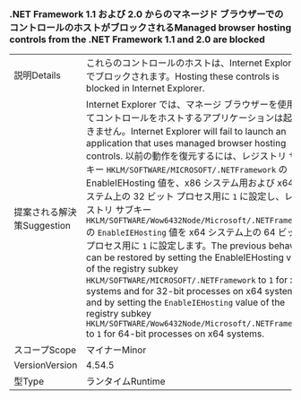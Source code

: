 ### <a name="managed-browser-hosting-controls-from-the-net-framework-11-and-20-are-blocked"></a><span data-ttu-id="dbe53-101">.NET Framework 1.1 および 2.0 からのマネージド ブラウザーでのコントロールのホストがブロックされる</span><span class="sxs-lookup"><span data-stu-id="dbe53-101">Managed browser hosting controls from the .NET Framework 1.1 and 2.0 are blocked</span></span>

|   |   |
|---|---|
|<span data-ttu-id="dbe53-102">説明</span><span class="sxs-lookup"><span data-stu-id="dbe53-102">Details</span></span>|<span data-ttu-id="dbe53-103">これらのコントロールのホストは、Internet Explorer でブロックされます。</span><span class="sxs-lookup"><span data-stu-id="dbe53-103">Hosting these controls is blocked in Internet Explorer.</span></span>|
|<span data-ttu-id="dbe53-104">提案される解決策</span><span class="sxs-lookup"><span data-stu-id="dbe53-104">Suggestion</span></span>|<span data-ttu-id="dbe53-105">Internet Explorer では、マネージ ブラウザーを使用してコントロールをホストするアプリケーションは起動できません。</span><span class="sxs-lookup"><span data-stu-id="dbe53-105">Internet Explorer will fail to launch an application that uses managed browser hosting controls.</span></span> <span data-ttu-id="dbe53-106">以前の動作を復元するには、レジストリ サブキー <code>HKLM/SOFTWARE/MICROSOFT/.NETFramework</code> の EnableIEHosting 値を、x86 システム用および x64 システム上の 32 ビット プロセス用に <code>1</code> に設定し、レジストリ サブキー <code>HKLM/SOFTWARE/Wow6432Node/Microsoft/.NETFramework</code> の <code>EnableIEHosting</code> 値を x64 システム上の 64 ビット プロセス用に <code>1</code> に設定します。</span><span class="sxs-lookup"><span data-stu-id="dbe53-106">The previous behavior can be restored by setting the EnableIEHosting value of the registry subkey <code>HKLM/SOFTWARE/MICROSOFT/.NETFramework</code> to <code>1</code> for x86 systems and for 32-bit processes on x64 systems, and by setting the <code>EnableIEHosting</code> value of the registry subkey <code>HKLM/SOFTWARE/Wow6432Node/Microsoft/.NETFramework</code> to <code>1</code> for 64-bit processes on x64 systems.</span></span>|
|<span data-ttu-id="dbe53-107">スコープ</span><span class="sxs-lookup"><span data-stu-id="dbe53-107">Scope</span></span>|<span data-ttu-id="dbe53-108">マイナー</span><span class="sxs-lookup"><span data-stu-id="dbe53-108">Minor</span></span>|
|<span data-ttu-id="dbe53-109">Version</span><span class="sxs-lookup"><span data-stu-id="dbe53-109">Version</span></span>|<span data-ttu-id="dbe53-110">4.5</span><span class="sxs-lookup"><span data-stu-id="dbe53-110">4.5</span></span>|
|<span data-ttu-id="dbe53-111">型</span><span class="sxs-lookup"><span data-stu-id="dbe53-111">Type</span></span>|<span data-ttu-id="dbe53-112">ランタイム</span><span class="sxs-lookup"><span data-stu-id="dbe53-112">Runtime</span></span>|

